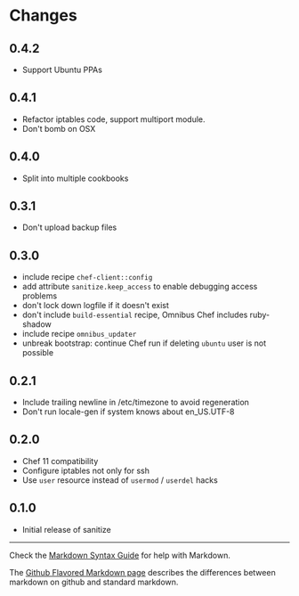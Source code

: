Changes
=======

0.4.2
-----

* Support Ubuntu PPAs

0.4.1
-----

* Refactor iptables code, support multiport module.
* Don't bomb on OSX

0.4.0
-----

* Split into multiple cookbooks

0.3.1
-----

* Don't upload backup files

0.3.0
-----

* include recipe `chef-client::config`
* add attribute `sanitize.keep_access` to enable debugging access
  problems
* don't lock down logfile if it doesn't exist
* don't include `build-essential` recipe, Omnibus Chef includes
  ruby-shadow
* include recipe `omnibus_updater`
* unbreak bootstrap: continue Chef run if deleting `ubuntu` user is not possible

0.2.1
-----

* Include trailing newline in /etc/timezone to avoid regeneration
* Don't run locale-gen if system knows about en_US.UTF-8

0.2.0
-----

* Chef 11 compatibility
* Configure iptables not only for ssh
* Use `user` resource instead of `usermod` / `userdel` hacks

0.1.0
-----

* Initial release of sanitize

- - - 
Check the [Markdown Syntax Guide](http://daringfireball.net/projects/markdown/syntax) for help with Markdown.

The [Github Flavored Markdown page](http://github.github.com/github-flavored-markdown/) describes the differences between markdown on github and standard markdown.
